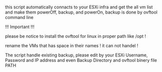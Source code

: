 this script automatically connacts to your ESXi infra and get the all vm list and make them powerOff, backup, and powerOn, backup is done by ovftool command line

!!! Important !!!

please be notice to install the ovftool for linux in proper path like /opt !

rename the VMs that has space in their names ! it can not handel ! 

The script handle existing backup, please edit by your ESXi Username, Password and IP address and even Backup Directory and ovftool binery file PATH
